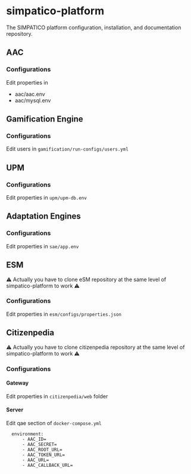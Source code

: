 # simpatico-platform
The SIMPATICO platform configuration, installation, and documentation repository.


## AAC

### Configurations

Edit properties in 
* aac/aac.env
* aac/mysql.env

## Gamification Engine

### Configurations

Edit users in `gamification/run-configs/users.yml`


## UPM

### Configurations

Edit properties in `upm/upm-db.env`

## Adaptation Engines

### Configurations

Edit properties in `sae/app.env`

## ESM

:warning: Actually you have to clone eSM repository at the same level of simpatico-platform to work :warning:

### Configurations

Edit properties in `esm/configs/properties.json`

## Citizenpedia

:warning: Actually you have to clone citizenpedia repository at the same level of simpatico-platform to work :warning:

### Configurations

#### Gateway
Edit properties in `citizenpedia/web` folder

#### Server
Edit qae section of `docker-compose.yml`
```
  environment:
      - AAC_ID=
      - AAC_SECRET=
      - AAC_ROOT_URL=
      - AAC_TOKEN_URL=
      - AAC_URL=
      - AAC_CALLBACK_URL=
```
